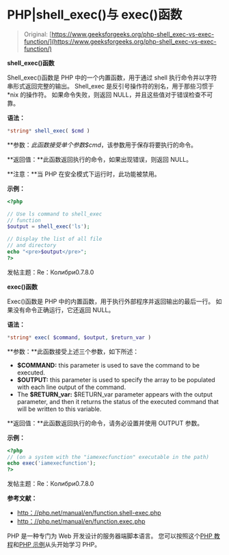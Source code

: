 # PHP|shell_exec()与 exec()函数

> Original: [https://www.geeksforgeeks.org/php-shell_exec-vs-exec-function/](https://www.geeksforgeeks.org/php-shell_exec-vs-exec-function/)

**shell_exec()函数**

Shell_exec()函数是 PHP 中的一个内置函数，用于通过 shell 执行命令并以字符串形式返回完整的输出。 Shell_exec 是反引号操作符的别名，用于那些习惯于*nix 的操作符。 如果命令失败，则返回 NULL，并且这些值对于错误检查不可靠。

**语法：**

```php
*string* shell_exec( $cmd )
```

**参数：**此函数接受单个参数*$cmd*，该参数用于保存将要执行的命令。

**返回值：**此函数返回执行的命令，如果出现错误，则返回 NULL。

**注意：**当 PHP 在安全模式下运行时，此功能被禁用。

**示例：**

```php
<?php

// Use ls command to shell_exec
// function
$output = shell_exec('ls');

// Display the list of all file
// and directory
echo "<pre>$output</pre>";
?>
```

发帖主题：Re：Колибри0.7.8.0

**exec()函数**

Exec()函数是 PHP 中的内置函数，用于执行外部程序并返回输出的最后一行。 如果没有命令正确运行，它还返回 NULL。

**语法：**

```php
*string* exec( $command, $output, $return_var )
```

**参数：**此函数接受上述三个参数，如下所述：

*   **$COMMAND:** this parameter is used to save the command to be executed.
*   **$OUTPUT:** this parameter is used to specify the array to be populated with each line output of the command.
*   The **$RETURN_var:** $RETURN_var parameter appears with the output parameter, and then it returns the status of the executed command that will be written to this variable.

**返回值：**此函数返回执行的命令，请务必设置并使用 OUTPUT 参数。

**示例：**

```php
<?php
// (on a system with the "iamexecfunction" executable in the path)
echo exec('iamexecfunction');
?>
```

发帖主题：Re：Колибри0.7.8.0

**参考文献：**

*   [http：//php.net/manual/en/function.shell-exec.php](http://php.net/manual/en/function.shell-exec.php)
*   [http：//php.net/manual/en/function.exec.php](http://php.net/manual/en/function.exec.php)

PHP 是一种专门为 Web 开发设计的服务器端脚本语言。 您可以按照这个[PHP 教程](https://www.geeksforgeeks.org/php-tutorials/)和[PHP 示例](https://www.geeksforgeeks.org/php-examples/)从头开始学习 PHP。